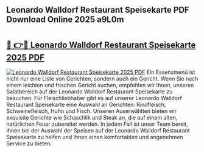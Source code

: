 ## Leonardo Walldorf Restaurant Speisekarte PDF Download Online 2025 a9L0m

# <h2><a href="http://gc8g5b.nevu.top/?p=Leonardo+Walldorf+Restaurant+Speisekarte">🔗 👉🔴 Leonardo Walldorf Restaurant Speisekarte 2025 PDF</a></h2>

[![Leonardo Walldorf Restaurant Speisekarte 2025 PDF](https://i.imgur.com/dBaPXMq.png)](http://gc8g5b.nevu.top/?p=Leonardo+Walldorf+Restaurant+Speisekarte)
Ein Essensmenü ist nicht nur eine Liste von Gerichten, sondern auch ein Gericht. Wenn Sie nach einem leichten und frischen Gericht suchen, empfehlen wir Ihnen, unseren Salatbereich auf der Leonardo Walldorf Restaurant Speisekarte zu besuchen. Für Fleischliebhaber gibt es auf unserer Leonardo Walldorf Restaurant Speisekarte eine Auswahl an Gerichten: Rindfleisch, Schweinefleisch, Huhn und Fisch. Unseren Auserwählten bieten wir exquisite Gerichte wie Schaschlik und Steak an, die auf einem alten, natürlichen Feuer zubereitet werden. In jedem Fall ist unser Team bereit, Ihnen bei der Auswahl der Speisen auf der Leonardo Walldorf Restaurant Speisekarte zu helfen und Ihnen einen komfortablen und angenehmen Service zu bieten.

